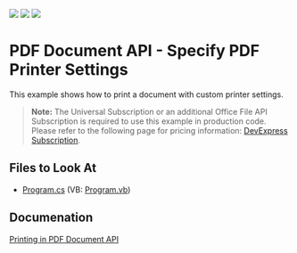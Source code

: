 <!-- default badges list -->
![](https://img.shields.io/endpoint?url=https://codecentral.devexpress.com/api/v1/VersionRange/128595686/22.2.3%2B)
[![](https://img.shields.io/badge/Open_in_DevExpress_Support_Center-FF7200?style=flat-square&logo=DevExpress&logoColor=white)](https://supportcenter.devexpress.com/ticket/details/T172274)
[![](https://img.shields.io/badge/📖_How_to_use_DevExpress_Examples-e9f6fc?style=flat-square)](https://docs.devexpress.com/GeneralInformation/403183)
<!-- default badges end -->

# PDF Document API - Specify PDF Printer Settings

This example shows how to print a document with custom printer settings.

> **Note:**
> The Universal Subscription or an additional Office File API Subscription is required to use this example in production code. Please refer to the following page for pricing information: [DevExpress Subscription](https://www.devexpress.com/Subscriptions/).

## Files to Look At

* [Program.cs](./CS/PdfProcessorPrinterOptions/Program.cs) (VB: [Program.vb](./VB/PdfProcessorPrinterOptions/Program.vb))

## Documenation

[Printing in PDF Document API](https://docs.devexpress.com/OfficeFileAPI/404300/pdf-document-api/printing)


